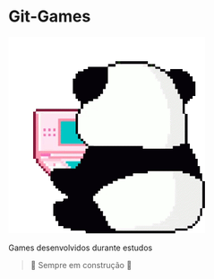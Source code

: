 # Git-Games

![panda gamer](https://github.com/Andreza-S/Git-Games/blob/main/panda-playing.gif)

Games desenvolvidos durante estudos


>:construction: Sempre em construção :construction:
